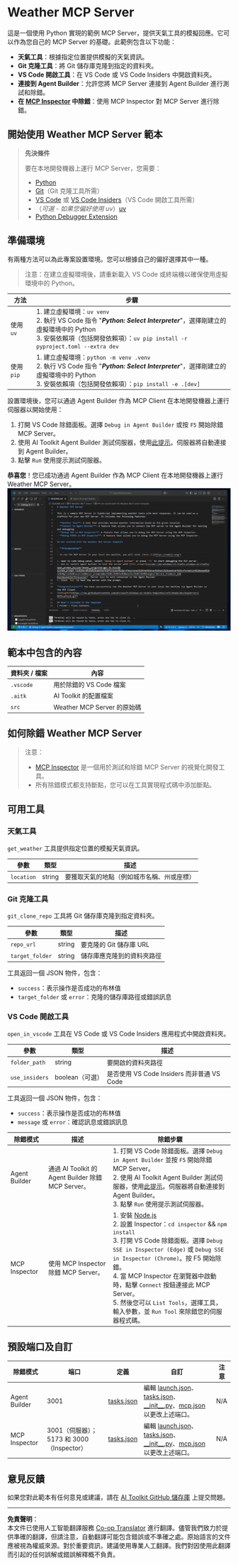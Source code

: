 <!--
CO_OP_TRANSLATOR_METADATA:
{
  "original_hash": "9a6a4d3497921d2f6d9699f0a6a1890c",
  "translation_date": "2025-09-09T21:31:05+00:00",
  "source_file": "10-StreamliningAIWorkflowsBuildingAnMCPServerWithAIToolkit/lab4/code/github_mcp_server/README.md",
  "language_code": "hk"
}
-->
# Weather MCP Server

這是一個使用 Python 實現的範例 MCP Server，提供天氣工具的模擬回應。它可以作為您自己的 MCP Server 的基礎。此範例包含以下功能：

- **天氣工具**：根據指定位置提供模擬的天氣資訊。
- **Git 克隆工具**：將 Git 儲存庫克隆到指定的資料夾。
- **VS Code 開啟工具**：在 VS Code 或 VS Code Insiders 中開啟資料夾。
- **連接到 Agent Builder**：允許您將 MCP Server 連接到 Agent Builder 進行測試和除錯。
- **在 [MCP Inspector](https://github.com/modelcontextprotocol/inspector) 中除錯**：使用 MCP Inspector 對 MCP Server 進行除錯。

## 開始使用 Weather MCP Server 範本

> **先決條件**
>
> 要在本地開發機器上運行 MCP Server，您需要：
>
> - [Python](https://www.python.org/)
> - [Git](https://git-scm.com/)（Git 克隆工具所需）
> - [VS Code](https://code.visualstudio.com/) 或 [VS Code Insiders](https://code.visualstudio.com/insiders/)（VS Code 開啟工具所需）
> - （*可選 - 如果您偏好使用 uv*）[uv](https://github.com/astral-sh/uv)
> - [Python Debugger Extension](https://marketplace.visualstudio.com/items?itemName=ms-python.debugpy)

## 準備環境

有兩種方法可以為此專案設置環境。您可以根據自己的偏好選擇其中一種。

> 注意：在建立虛擬環境後，請重新載入 VS Code 或終端機以確保使用虛擬環境中的 Python。

| 方法 | 步驟 |
| ---- | ---- |
| 使用 `uv` | 1. 建立虛擬環境：`uv venv` <br>2. 執行 VS Code 指令 "***Python: Select Interpreter***"，選擇剛建立的虛擬環境中的 Python <br>3. 安裝依賴項（包括開發依賴項）：`uv pip install -r pyproject.toml --extra dev` |
| 使用 `pip` | 1. 建立虛擬環境：`python -m venv .venv` <br>2. 執行 VS Code 指令 "***Python: Select Interpreter***"，選擇剛建立的虛擬環境中的 Python <br>3. 安裝依賴項（包括開發依賴項）：`pip install -e .[dev]` |

設置環境後，您可以通過 Agent Builder 作為 MCP Client 在本地開發機器上運行伺服器以開始使用：
1. 打開 VS Code 除錯面板。選擇 `Debug in Agent Builder` 或按 `F5` 開始除錯 MCP Server。
2. 使用 AI Toolkit Agent Builder 測試伺服器，使用[此提示](../../../../../../../../../../../open_prompt_builder)。伺服器將自動連接到 Agent Builder。
3. 點擊 `Run` 使用提示測試伺服器。

**恭喜您**！您已成功通過 Agent Builder 作為 MCP Client 在本地開發機器上運行 Weather MCP Server。
![DebugMCP](https://raw.githubusercontent.com/microsoft/windows-ai-studio-templates/refs/heads/dev/mcpServers/mcp_debug.gif)

## 範本中包含的內容

| 資料夾 / 檔案 | 內容                                     |
| ------------ | ---------------------------------------- |
| `.vscode`    | 用於除錯的 VS Code 檔案                 |
| `.aitk`      | AI Toolkit 的配置檔案                   |
| `src`        | Weather MCP Server 的原始碼             |

## 如何除錯 Weather MCP Server

> 注意：
> - [MCP Inspector](https://github.com/modelcontextprotocol/inspector) 是一個用於測試和除錯 MCP Server 的視覺化開發工具。
> - 所有除錯模式都支持斷點，您可以在工具實現程式碼中添加斷點。

## 可用工具

### 天氣工具
`get_weather` 工具提供指定位置的模擬天氣資訊。

| 參數 | 類型 | 描述 |
| ---- | ---- | ---- |
| `location` | string | 要獲取天氣的地點（例如城市名稱、州或座標） |

### Git 克隆工具
`git_clone_repo` 工具將 Git 儲存庫克隆到指定資料夾。

| 參數 | 類型 | 描述 |
| ---- | ---- | ---- |
| `repo_url` | string | 要克隆的 Git 儲存庫 URL |
| `target_folder` | string | 儲存庫應克隆到的資料夾路徑 |

工具返回一個 JSON 物件，包含：
- `success`：表示操作是否成功的布林值
- `target_folder` 或 `error`：克隆的儲存庫路徑或錯誤訊息

### VS Code 開啟工具
`open_in_vscode` 工具在 VS Code 或 VS Code Insiders 應用程式中開啟資料夾。

| 參數 | 類型 | 描述 |
| ---- | ---- | ---- |
| `folder_path` | string | 要開啟的資料夾路徑 |
| `use_insiders` | boolean（可選） | 是否使用 VS Code Insiders 而非普通 VS Code |

工具返回一個 JSON 物件，包含：
- `success`：表示操作是否成功的布林值
- `message` 或 `error`：確認訊息或錯誤訊息

| 除錯模式 | 描述 | 除錯步驟 |
| -------- | ---- | -------- |
| Agent Builder | 通過 AI Toolkit 的 Agent Builder 除錯 MCP Server。 | 1. 打開 VS Code 除錯面板。選擇 `Debug in Agent Builder` 並按 `F5` 開始除錯 MCP Server。<br>2. 使用 AI Toolkit Agent Builder 測試伺服器，使用[此提示](../../../../../../../../../../../open_prompt_builder)。伺服器將自動連接到 Agent Builder。<br>3. 點擊 `Run` 使用提示測試伺服器。 |
| MCP Inspector | 使用 MCP Inspector 除錯 MCP Server。 | 1. 安裝 [Node.js](https://nodejs.org/)<br> 2. 設置 Inspector：`cd inspector` && `npm install` <br> 3. 打開 VS Code 除錯面板。選擇 `Debug SSE in Inspector (Edge)` 或 `Debug SSE in Inspector (Chrome)`。按 F5 開始除錯。<br> 4. 當 MCP Inspector 在瀏覽器中啟動時，點擊 `Connect` 按鈕連接此 MCP Server。<br> 5. 然後您可以 `List Tools`，選擇工具，輸入參數，並 `Run Tool` 來除錯您的伺服器程式碼。 |

## 預設端口及自訂

| 除錯模式 | 端口 | 定義 | 自訂 | 注意 |
| -------- | ---- | ---- | ---- | ---- |
| Agent Builder | 3001 | [tasks.json](../../../../../../10-StreamliningAIWorkflowsBuildingAnMCPServerWithAIToolkit/lab4/code/github_mcp_server/.vscode/tasks.json) | 編輯 [launch.json](../../../../../../10-StreamliningAIWorkflowsBuildingAnMCPServerWithAIToolkit/lab4/code/github_mcp_server/.vscode/launch.json)、[tasks.json](../../../../../../10-StreamliningAIWorkflowsBuildingAnMCPServerWithAIToolkit/lab4/code/github_mcp_server/.vscode/tasks.json)、[\_\_init\_\_.py](../../../../../../10-StreamliningAIWorkflowsBuildingAnMCPServerWithAIToolkit/lab4/code/github_mcp_server/src/__init__.py)、[mcp.json](../../../../../../10-StreamliningAIWorkflowsBuildingAnMCPServerWithAIToolkit/lab4/code/github_mcp_server/.aitk/mcp.json) 以更改上述端口。 | N/A |
| MCP Inspector | 3001（伺服器）；5173 和 3000（Inspector） | [tasks.json](../../../../../../10-StreamliningAIWorkflowsBuildingAnMCPServerWithAIToolkit/lab4/code/github_mcp_server/.vscode/tasks.json) | 編輯 [launch.json](../../../../../../10-StreamliningAIWorkflowsBuildingAnMCPServerWithAIToolkit/lab4/code/github_mcp_server/.vscode/launch.json)、[tasks.json](../../../../../../10-StreamliningAIWorkflowsBuildingAnMCPServerWithAIToolkit/lab4/code/github_mcp_server/.vscode/tasks.json)、[\_\_init\_\_.py](../../../../../../10-StreamliningAIWorkflowsBuildingAnMCPServerWithAIToolkit/lab4/code/github_mcp_server/src/__init__.py)、[mcp.json](../../../../../../10-StreamliningAIWorkflowsBuildingAnMCPServerWithAIToolkit/lab4/code/github_mcp_server/.aitk/mcp.json) 以更改上述端口。 | N/A |

## 意見反饋

如果您對此範本有任何意見或建議，請在 [AI Toolkit GitHub 儲存庫](https://github.com/microsoft/vscode-ai-toolkit/issues) 上提交問題。

---

**免責聲明**：  
本文件已使用人工智能翻譯服務 [Co-op Translator](https://github.com/Azure/co-op-translator) 進行翻譯。儘管我們致力於提供準確的翻譯，但請注意，自動翻譯可能包含錯誤或不準確之處。原始語言的文件應被視為權威來源。對於重要資訊，建議使用專業人工翻譯。我們對因使用此翻譯而引起的任何誤解或錯誤解釋概不負責。